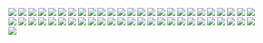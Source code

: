 ![](https://64.media.tumblr.com/3bfcd45b6d38d0d18b58008d6fa3c2d8/66f8bee48421ca35-f1/s250x400/3c535ac1061eca7bdf74dc1b29ffd13514a861c4.gifv) ![](https://64.media.tumblr.com/0e9278c6ada8056c58e1f468653249ba/66f8bee48421ca35-17/s250x400/6a8082d819172fbaf818a9111f0fa8da00715957.gifv) ![](https://64.media.tumblr.com/65d10e613be94cb5246ba61cda2e0f6e/66f8bee48421ca35-f7/s250x400/7ffc9cf2969f8b9e57f63ff8b807cb23157c3fac.webp) ![](https://64.media.tumblr.com/83e7bee5ba4963803ae2746730116c82/66f8bee48421ca35-ef/s250x400/2263b6555d9d649aa69bd798f9fd03771bc60eb1.gifv) ![](https://64.media.tumblr.com/ad0156c4476144db90d7ab437360b6c1/66f8bee48421ca35-26/s250x400/67f6783f92ad7a7dd08ffad67ff067237e23d3ab.gifv) ![](https://64.media.tumblr.com/588c485a783611e27fc1874f90f43715/6fbbc18311c61dbb-0d/s250x400/07048e29210149ba90422de839a806078f6a3538.gifv) ![](https://64.media.tumblr.com/0d9616b40d748c77a117ba182e9815c8/e2c15a3766805f99-36/s250x400/34466f754901167d1ba56d22642d94c9102ac721.gifv) ![](https://64.media.tumblr.com/5f29181eae5040046ca04efcd2cbf0d0/e2c15a3766805f99-78/s250x400/3ae4cc7dea94004500d7f10847cd01fcd9d4f54b.gifv) ![](https://64.media.tumblr.com/607689373d2f656fa361832ab0ed4871/e2c15a3766805f99-d8/s250x400/7298896be0f57f6883fa787795610988431e3bee.gifv) ![](https://64.media.tumblr.com/92bb16ec712d28257be94ee4ddfae141/e2c15a3766805f99-d1/s250x400/037986a1dfa8840ec9c847f84efd13caebad65e2.gifv) ![](https://64.media.tumblr.com/c8ffb175e99a57ff2659cba068110b89/e2c15a3766805f99-e5/s250x400/88b3f31442a513ba62755a6468d66c093e0222d7.gifv) ![](https://64.media.tumblr.com/c82ee462156f0f2b9c389aa285665c1e/9c1fc8ca6e5a65ab-5f/s250x400/16eca969e615906ea3121f719af7276e24656d24.gifv) ![](https://64.media.tumblr.com/a9a2ecdc4824c20cf0d4679fc611e5c9/2e1a9d1f410f78e1-f3/s250x400/13ae16bffc6a049d7de25e244f0174986ecdaa6a.gifv) ![](https://64.media.tumblr.com/e5d7aefbd7a0345f12c632083f047b46/9ce1cfb57b4d8e45-68/s250x400/49ae3091893b2f7fa94cfc9b86485afb652b0504.gifv) ![](https://64.media.tumblr.com/3f283a431f5387214fee2d024907e77a/9ce1cfb57b4d8e45-39/s250x400/e6889cc6602e4c8ba2ad2cbffd645aecf3c7f3fd.gifv) ![](https://64.media.tumblr.com/0e3e5019c130cee6190b5833dd773c4c/132c09c2386dbe24-7e/s250x400/dfb3704a52b1b75d7fdcc9b75853f21a73d02819.gifv) ![](https://64.media.tumblr.com/68580a8b0fdf94a757335deff313cc9d/b4efadd60ae6c6cc-e3/s250x400/82f83b5e49050cac0cfcc331b56d9596239657ee.gifv) ![](https://64.media.tumblr.com/3226232d4ad9a8fed1eb91924af87e5f/b4efadd60ae6c6cc-5a/s250x400/a89a7b65cba8a5756ab23102913fcb817e8a1682.gifv) ![](https://64.media.tumblr.com/c11fa24c2c81f7915e56b789d227946b/9ce1cfb57b4d8e45-5c/s250x400/df8dd91b786133e2fbfea9183e185374bc2ac28e.gifv) ![](https://64.media.tumblr.com/1f5944454f38718739c8e2c180456fb5/9ce1cfb57b4d8e45-ca/s250x400/5eaa251a8cade9ab18ea69c52379a8286ecf9d55.gifv) ![](https://64.media.tumblr.com/01b589b8d5669f372bcca8883800d35d/473928ea48888009-8b/s100x200/e5878bd69010c6acd51da30b27ad473da0ae3f60.pnj) ![](https://64.media.tumblr.com/8db257366fc8585c17164cf803edc194/473928ea48888009-da/s100x200/7d01018150c4017156642f88eb1d111409130f06.jpg) ![](https://64.media.tumblr.com/51988c4913f8ee359dc919162c6bb975/473928ea48888009-50/s100x200/1f9afe4383ba4068201c09d4c00104f5fec3b658.gifv) ![](https://64.media.tumblr.com/75f1cf07b98b2833a656cc82c6455e78/473928ea48888009-97/s100x200/9f3266c114ae863aed11722841f52ee48eed7e98.gifv) ![](https://64.media.tumblr.com/fa02b46b8b5500870223b2129d7218a9/473928ea48888009-8b/s100x200/2497b93bee99cd43c3e6de6886b7b3bc46bcced7.pnj) ![](https://64.media.tumblr.com/ecc7a24943bb3b6c40345229f201da62/473928ea48888009-9f/s100x200/e75ae400acfe9825ce08ae940aed68fd938b80b7.pnj) ![](https://64.media.tumblr.com/4a13830dd275bcafd1482e1dbb1fc45e/473928ea48888009-f0/s100x200/a8cd6e26130895738be1887f4bbdebaa7a0b4689.gifv) ![](https://64.media.tumblr.com/f7a17f59e95eb7fcd017593b883dcc1e/473928ea48888009-ea/s100x200/ff67e135948c4e932682f378eb8db205fde53b4d.gifv) ![](https://64.media.tumblr.com/844652d1cf8d2c0fab25d6dd0c199452/473928ea48888009-d1/s100x200/e713bd7fe02ec050ecd9cda77e85c0378864a3ee.jpg) ![](https://64.media.tumblr.com/815e67f128e6934a5a46bb8561344a84/473928ea48888009-4b/s100x200/c5acacd5206cf81486b987b4d370da08d30e9536.pnj) ![](https://64.media.tumblr.com/1f05704d0bb02629e4f0c9d2956d3f07/473928ea48888009-80/s100x200/de965c3755aa2cc768b659ab2a750e6bd101a16e.gifv) ![](https://64.media.tumblr.com/17e7f51e27c14f4360739a4113306e51/473928ea48888009-16/s100x200/4a5cf44a6826e8a31ad60bdfcd9598dac73eddeb.jpg) ![](https://64.media.tumblr.com/1ec32be0117e9cf780ad33dcac9a9248/473928ea48888009-f3/s100x200/25522e1ec76c6628fb43d2de0e2ca7f1c989f7be.jpg) ![](https://64.media.tumblr.com/31e9a20a7dd564898bca614e8714124d/473928ea48888009-78/s100x200/fc122ddec2864347ac6ced4352c5903a0db83a43.pnj) ![](https://64.media.tumblr.com/4ee123bb50e73fcd62c08b404186dd51/473928ea48888009-55/s100x200/4643effe23a593b821e810e1e2b7f7a7c5dc35f2.gifv) ![](https://64.media.tumblr.com/558da126d92e97a87c51ee1fcbd7d651/ff58a3af22f3bbb7-de/s100x200/e33c4309b6e5b7ec34a57b2895abb16cd514ec9e.pnj) ![](https://64.media.tumblr.com/fc358249c708bd5d60764de562061894/6f072ea04e7b6c72-13/s100x200/2699248000d5b61592bee1c9d536979509b117c4.pnj) ![](https://64.media.tumblr.com/e964f83598d7bfa4311a0893a87ec2f2/4cec8525e8c76e66-be/s100x200/d25fa4ccef0a8cfac46a7c77696322e0e1f42a5b.pnj) ![](https://64.media.tumblr.com/4687472d4ff6923d4aa5a820ba3df44f/08dc254342852b38-f7/s100x200/b0cd3e726a657408ce1a02555d1fb94d1df84f1f.pnj) ![](https://64.media.tumblr.com/97f61c107e2679f1551f4f084535456d/aea03be4610b71fb-9a/s100x200/b03b78cb006304add3f66b4f30980b1a23031a85.pnj) ![](https://64.media.tumblr.com/afb55eedf8cd167c9dbe065ac4fd147a/3594068b322ca624-bd/s100x200/9d6a449279578f70e79c8131913b956adc9fc05f.pnj) ![](https://64.media.tumblr.com/4476e78f396c70f271b313f71b1ee706/08dc254342852b38-8a/s100x200/5ea10bb72510bf35158911b741bcb922fa3a20a2.gifv) ![](https://64.media.tumblr.com/8ef6d8e6c69c6965ac635fe9293d7d64/6f072ea04e7b6c72-6f/s100x200/1ef325c98fdc63cf9f80909a2a83349ebfa62977.gifv) ![](https://64.media.tumblr.com/eef5fbd3209ff39b06266f546b186131/c91e8a21ee867eef-45/s100x200/ca1f56adb856937162c08742c85c066f82c240bd.pnj) ![](https://64.media.tumblr.com/2077c62ccc915571438d347618ac01e0/c937cea2bae71fd6-9a/s100x200/660e9e7181127ed803f8f9aa4e0710c664cfe2f5.gifv) ![](https://64.media.tumblr.com/c74eebaa88c6dead9934660aeefdef0c/c937cea2bae71fd6-21/s100x200/66ae5ab0395724f708dc4ebee88e7f1600737610.jpg) ![](https://64.media.tumblr.com/09bb327913bfbd3d4c04a382d52e8e7f/b574f4a39f7de4a6-56/s100x200/36df8d018ba5789f1f49541e6af4ed3cfb3c7967.pnj) ![](https://64.media.tumblr.com/c6ba30ca701f966c3a5c86fcd9842306/6f072ea04e7b6c72-42/s100x200/85eb8181bdc37429f4615e2d74db179a38a29fef.gifv) ![](https://64.media.tumblr.com/122266b596472a93c1be5b89defb868d/d3c80e3805ca7023-fc/s100x200/382841c0bed205f0942a47d0945629c5750529f3.gifv) ![](https://64.media.tumblr.com/0df925fae505f9104b38b9f72d6855a6/d3c80e3805ca7023-ae/s100x200/74fcc600d3bf1a5cb5833604b1e8d4460978222c.gifv) ![](https://64.media.tumblr.com/2b578095214f6df651b2624ddc692872/d3c80e3805ca7023-0a/s100x200/52ad568a509177ddb93abdb49a636e06cd713c9c.gifv)
